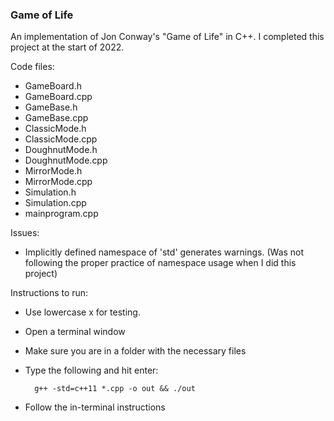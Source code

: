 ### Game of Life

An implementation of Jon Conway's "Game of Life" in C++. I completed this project at the start of 2022. 

Code files: 
   
- GameBoard.h
- GameBoard.cpp
- GameBase.h
- GameBase.cpp
- ClassicMode.h
- ClassicMode.cpp
- DoughnutMode.h
- DoughnutMode.cpp
- MirrorMode.h
- MirrorMode.cpp
- Simulation.h
- Simulation.cpp
- mainprogram.cpp

Issues:

 - Implicitly defined namespace of 'std' generates warnings. (Was not following the proper practice of namespace usage when I did this project)

Instructions to run:

- Use lowercase x for testing.
- Open a terminal window
- Make sure you are in a folder with the necessary files
- Type the following and hit enter:

        g++ -std=c++11 *.cpp -o out && ./out

- Follow the in-terminal instructions